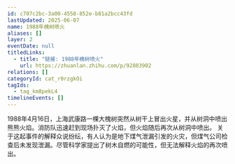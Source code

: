 ```yaml
---
id: c707c2bc-3a00-4558-852e-b81a2bcc43fd
lastUpdated: 2025-06-07
name: 1988年槐树喷火
aliases: []
layer: 2
eventDate: null
titledLinks:
  - title: "链接: 1988年槐树喷火"
    url: https://zhuanlan.zhihu.com/p/92803902
relations: []
categoryId: cat_r0rzgkOi
tagIds:
  - tag_km8pekL4
timelineEvents: []
---
```

1988年4月16日，上海武康路一棵大槐树突然从树干上冒出火星，并从树洞中喷出熊熊火焰。消防队迅速赶到现场扑灭了火焰，但火焰随后再次从树洞中喷出。 关于这起事件的解释众说纷纭，有人认为是地下煤气泄漏引发的火灾，但煤气公司检查后未发现泄漏。尽管科学家提出了树木自燃的可能性，但无法解释火焰的再次喷出。
